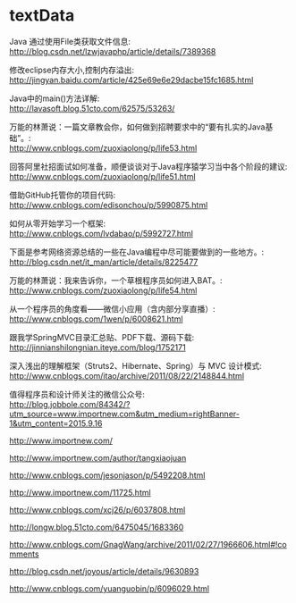 # textData
Java 通过使用File类获取文件信息:							
http://blog.csdn.net/lzwjavaphp/article/details/7389368	

修改eclipse内存大小,控制内存溢出:							
http://jingyan.baidu.com/article/425e69e6e29dacbe15fc1685.html		

Java中的main()方法详解:							
http://lavasoft.blog.51cto.com/62575/53263/			

万能的林萧说：一篇文章教会你，如何做到招聘要求中的“要有扎实的Java基础”。:							
http://www.cnblogs.com/zuoxiaolong/p/life53.html		

回答阿里社招面试如何准备，顺便谈谈对于Java程序猿学习当中各个阶段的建议:
http://www.cnblogs.com/zuoxiaolong/p/life51.html

借助GitHub托管你的项目代码:							
http://www.cnblogs.com/edisonchou/p/5990875.html		

如何从零开始学习一个框架:							
http://www.cnblogs.com/lvdabao/p/5992727.html		

下面是参考网络资源总结的一些在Java编程中尽可能要做到的一些地方。:							
http://blog.csdn.net/it_man/article/details/8225477			

万能的林萧说：我来告诉你，一个草根程序员如何进入BAT。:							
http://www.cnblogs.com/zuoxiaolong/p/life54.html				

从一个程序员的角度看——微信小应用（含内部分享直播）:							
http://www.cnblogs.com/1wen/p/6008621.html							

跟我学SpringMVC目录汇总贴、PDF下载、源码下载:							
http://jinnianshilongnian.iteye.com/blog/1752171						

深入浅出的理解框架（Struts2、Hibernate、Spring）与 MVC 设计模式:							
http://www.cnblogs.com/itao/archive/2011/08/22/2148844.html				

值得程序员和设计师关注的微信公众号:							
http://blog.jobbole.com/84342/?utm_source=www.importnew.com&utm_medium=rightBanner-1&utm_content=2015.9.16		

http://www.importnew.com/							

http://www.importnew.com/author/tangxiaojuan			

http://www.cnblogs.com/jesonjason/p/5492208.html

http://www.importnew.com/11725.html

http://www.cnblogs.com/xcj26/p/6037808.html

http://longw.blog.51cto.com/6475045/1683360					

http://www.cnblogs.com/GnagWang/archive/2011/02/27/1966606.html#!comments

http://blog.csdn.net/joyous/article/details/9630893				

http://www.cnblogs.com/yuanguobin/p/6096029.html
